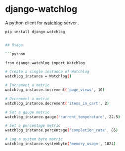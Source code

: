 # django-watchlog

A python client for [watchlog](https://watchlog.org/) server .

```bash
pip install django-watchlog


## Usage

```python

from django_watchlog import Watchlog

# Create a single instance of Watchlog
watchlog_instance = Watchlog()

# Increment a metric
watchlog_instance.increment('page_views', 10)

# Decrement a metric
watchlog_instance.decrement('items_in_cart', 2)

# Set a gauge metric
watchlog_instance.gauge('current_temperature', 22.5)

# Set a percentage metric
watchlog_instance.percentage('completion_rate', 85)

# Log a system byte metric
watchlog_instance.systembyte('memory_usage', 1024)




```

